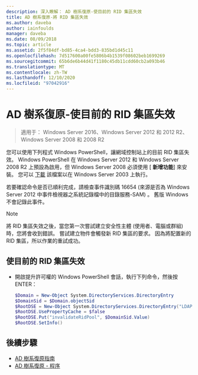 ```yaml
---
description: 深入瞭解： AD 樹系復原-使目前的 RID 集區失效
title: AD 樹系復原-將 RID 集區失效
ms.author: daveba
author: iainfoulds
manager: daveba
ms.date: 08/09/2018
ms.topic: article
ms.assetid: 2f5f84df-bd85-4ca4-bdd3-835bd1d45c11
ms.openlocfilehash: 7d517600a00fe5806b4b1539f08602beb1699269
ms.sourcegitcommit: 65b6de6b44d41f1180c45db11cdd60cb2a093b46
ms.translationtype: MT
ms.contentlocale: zh-TW
ms.lasthandoff: 12/10/2020
ms.locfileid: "97042916"
---
```

# <a name="ad-forest-recovery---invalidating-the-current-rid-pool"></a>AD 樹系復原-使目前的 RID 集區失效

>適用于： Windows Server 2016、Windows Server 2012 和 2012 R2、Windows Server 2008 和 2008 R2

您可以使用下列程式 Windows PowerShell，讓網域控制站上的目前 RID 集區失效。 Windows PowerShell 在 Windows Server 2012 和 Windows Server 2008 R2 上預設為啟用，但 Windows Server 2008 必須使用 [ **新增功能**] 來安裝。 您可以 [下載](https://www.microsoft.com/download/details.aspx?id=20020) 該檔案以在 Windows Server 2003 上執行。

若要確認命令是否已順利完成，請檢查事件識別碼 16654 (來源是否為 Windows Server 2012 中事件檢視器之系統記錄檔中的目錄服務-SAM) 。 舊版 Windows 不會記錄此事件。

> [!NOTE]
> 將 RID 集區失效之後，當您第一次嘗試建立安全性主體 (使用者、電腦或群組) 時，您將會收到錯誤。 嘗試建立物件會觸發新 RID 集區的要求。 因為將配置新的 RID 集區，所以作業的重試成功。

## <a name="to-invalidate-the-current-rid-pool"></a>使目前的 RID 集區失效

- 開啟提升許可權的 Windows PowerShell 會話，執行下列命令，然後按 ENTER：

   ```powershell
   $Domain = New-Object System.DirectoryServices.DirectoryEntry
   $DomainSid = $Domain.objectSid
   $RootDSE = New-Object System.DirectoryServices.DirectoryEntry("LDAP://RootDSE")
   $RootDSE.UsePropertyCache = $false
   $RootDSE.Put("invalidateRidPool", $DomainSid.Value)
   $RootDSE.SetInfo()
   ```

## <a name="next-steps"></a>後續步驟

- [AD 樹系復原指南](AD-Forest-Recovery-Guide.md)
- [AD 樹系復原 - 程序](AD-Forest-Recovery-Procedures.md)
